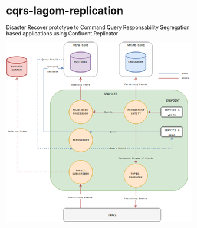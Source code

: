 # cqrs-lagom-replication
Disaster Recover prototype to Command Query Responsability Segregation based applications using Confluent Replicator

![alt text](https://github.com/n1njaduck/cqrs-lagom-replication/blob/master/cqrs_lagom.png)
